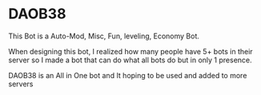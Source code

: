 # DAOB38
This Bot is a Auto-Mod, Misc, Fun, leveling, Economy Bot.

When designing this bot, I realized how many people have 5+ bots in their server so I made a bot that can do what all bots do but in only 1 presence.

DAOB38 is an All in One bot and It hoping to be used and added to more servers
